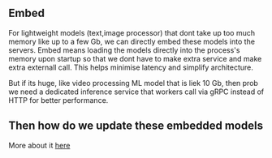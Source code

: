 ## Embed
For lightweight models (text,image processor) that dont take up too much memory like up to a few Gb, we can directly embed these models into the servers. Embed means loading the models directly into the process's
memory upon startup so that we dont have to make extra service and make extra externall call. This helps minimise latency and simplify architecture.

But if its huge, like video processing ML model that is liek 10 Gb, then prob we need a dedicated inference service that workers call via gRPC instead of HTTP for better performance.

## Then how do we update these embedded models
More about it [here]()

